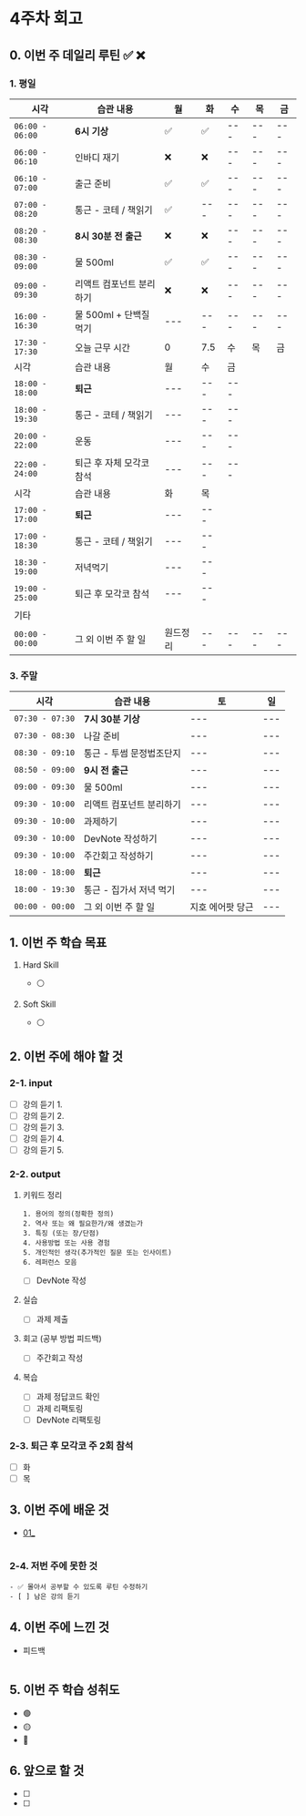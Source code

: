 # 4주차 회고

## 0. 이번 주 데일리 루틴 ✅ ❌

### 1. 평일

| 시각 | 습관 내용 | 월 | 화 | 수 | 목 | 금 |
| --- | --- | --- | --- | --- | --- | --- |
| `06:00 - 06:00` | **6시 기상** | ✅ | ✅ | --- | --- | --- | --- |
| `06:00 - 06:10` | 인바디 재기 | ❌ | ❌ | --- | --- | --- |
| `06:10 - 07:00` | 출근 준비 | ✅ | ✅ | --- | --- | --- |
| `07:00 - 08:20` | 통근 - 코테 / 책읽기 | ✅ | --- | --- | --- | --- |
| `08:20 - 08:30` | **8시 30분 전 출근** | ❌ | ❌ | --- | --- | --- |
| `08:30 - 09:00` | 물 500ml | ✅ | ✅ | --- | --- | --- |
| `09:00 - 09:30` | 리액트 컴포넌트 분리하기 | ❌ | ❌ | --- | --- | --- |
| `16:00 - 16:30` | 물 500ml + 단백질 먹기 | --- | --- | --- | --- | --- |
| `17:30 - 17:30` | 오늘 근무 시간 | 0 | 7.5 | 수 | 목 | 금 |
| 시각 | 습관 내용 | 월 | 수 | 금 |
| `18:00 - 18:00` | **퇴근** | --- | --- | --- |
| `18:00 - 19:30` | 통근 - 코테 / 책읽기 | --- | --- | --- |
| `20:00 - 22:00` | 운동 | --- | --- | --- |
| `22:00 - 24:00` | 퇴근 후 자체 모각코 참석 | --- | --- | --- |
| 시각 | 습관 내용 | 화 | 목 |
| `17:00 - 17:00` | **퇴근** | --- | --- |
| `17:00 - 18:30` | 통근 - 코테 / 책읽기 | --- | --- |
| `18:30 - 19:00` | 저녁먹기 | --- | --- |
| `19:00 - 25:00` | 퇴근 후 모각코 참석 | --- | --- |
| 기타 |
| `00:00 - 00:00` | 그 외 이번 주 할 일 | 원드정리 | --- | --- | --- | --- |

### 3. 주말

| 시각 | 습관 내용 | 토 | 일 |
| --- | --- | --- | --- |
| `07:30 - 07:30` | **7시 30분 기상** | --- | --- |
| `07:30 - 08:30` | 나갈 준비 | --- | --- |
| `08:30 - 09:10` | 통근 - 투썸 문정법조단지 | --- | --- |
| `08:50 - 09:00` | **9시 전 출근** | --- | --- |
| `09:00 - 09:30` | 물 500ml | --- | --- |
| `09:30 - 10:00` | 리액트 컴포넌트 분리하기 | --- | --- |
| `09:30 - 10:00` | 과제하기 | --- | --- |
| `09:30 - 10:00` | DevNote 작성하기 | --- | --- |
| `09:30 - 10:00` | 주간회고 작성하기 | --- | --- |
| `18:00 - 18:00` | **퇴근** | --- | --- |
| `18:00 - 19:30` | 통근 - 집가서 저녁 먹기 | --- | --- |
| `00:00 - 00:00` | 그 외 이번 주 할 일 | 지호 에어팟 당근 | --- |

## 1. 이번 주 학습 목표

1. Hard Skill
    - ⚪️

2. Soft Skill
    - ⚪️

## 2. 이번 주에 해야 할 것

### 2-1. input

- [ ] 강의 듣기 1.
- [ ] 강의 듣기 2.
- [ ] 강의 듣기 3.
- [ ] 강의 듣기 4.
- [ ] 강의 듣기 5.

### 2-2. output

1. 키워드 정리

    ```plain
    1. 용어의 정의(정확한 정의)
    2. 역사 또는 왜 필요한가/왜 생겼는가
    3. 특징 (또는 장/단점)
    4. 사용방법 또는 사용 경험
    5. 개인적인 생각(추가적인 질문 또는 인사이트)
    6. 레퍼런스 모음
    ```

    - [ ] DevNote 작성

1. 실습
    - [ ] 과제 제출

1. 회고 (공부 방법 피드백)
    - [ ] 주간회고 작성

1. 복습
    - [ ] 과제 정답코드 확인
    - [ ] 과제 리팩토링
    - [ ] DevNote 리팩토링

### 2-3. 퇴근 후 모각코 주 2회 참석

- [ ] 화
- [ ] 목

## 3. 이번 주에 배운 것

- [01_]()

```plain

```

### 2-4. 저번 주에 못한 것

    - ✅ 몰아서 공부할 수 있도록 루틴 수정하기
    - [ ] 남은 강의 듣기

## 4. 이번 주에 느낀 것

- 피드백

```plain

```

## 5. 이번 주 학습 성취도

- 🟢
- 🟡
- 🔴

## 6. 앞으로 할 것

- [ ]
- [ ]
